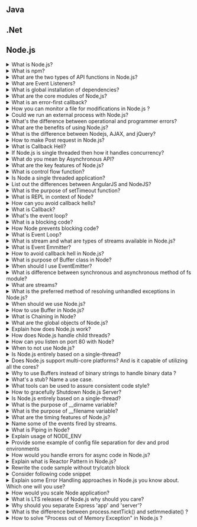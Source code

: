## Java

## .Net

## Node.js

<details>
<summary>What is Node.js?
</summary>
Node.js is a web application framework built on Google Chrome's JavaScript Engine (V8 Engine).

Node.js comes with runtime environment on which a Javascript based script can be interpreted and executed (It is analogus to JVM to JAVA byte code). This runtime allows to execute a JavaScript code on any machine outside a browser. Because of this runtime of Node.js, JavaScript is now can be executed on server as well.

*Node.js = Runtime Environment + JavaScript Library*

###### Source

* http://www.tutorialspoint.com/nodejs/nodejs_interview_questions.htm
</details>

<details>
<summary> What is npm?
</summary>
`npm` stands for Node Package Manager. npm provides following two main functionalities:

*   Online repositories for node.js packages/modules which are searchable on [search.nodejs.org](http://search.nodejs.org)
*   Command line utility to install packages, do version management and dependency management of Node.js packages.

###### Source

* http://www.tutorialspoint.com/nodejs/nodejs_interview_questions.htm
</details>






<details>
<summary> What are the two types of API functions in Node.js? 
</summary>
The two types of API functions in Node.js are: a) Asynchronous, non-blocking functions b) Synchronous, blocking functions

###### Source

* http://www.lazyquestion.com/interview-questions-and-answer/nodejs
</details>






<details>
<summary>What are Event Listeners? 
</summary>
**Event Listeners** are similar to call back functions but are associated with some event. For example when a server listens to http request on a given port a event will be generated and to specify http server has received and will invoke corresponding event listener. Basically, Event listener's are also call backs for a corresponding event.

Node.js has built in event's and built in event listeners. Node.js also provides functionality to create Custom events and Custom Event listeners.

###### Source

* http://www.lazyquestion.com/interview-questions-and-answer/nodejs?page=3

</details>

 



<details>
<summary>What is global installation of dependencies?
</summary>
Globally installed packages/dependencies are stored in **<user-directory>**/npm directory. Such dependencies can be used in CLI (Command Line Interface) function of any node.js but can not be imported using require() in Node application directly. To install a Node project globally use -g flag.

###### Source

* http://www.tutorialspoint.com/nodejs/nodejs_interview_questions.htm
</details>






<details>
<summary>What are the core modules of Node,js?
</summary>

* EventEmitter
* Stream
* FS
* Net
* Global Objects

###### Source

* https://github.com/jimuyouyou/node-interview-questions
</details>




<details>
<summary>What is an error-first callback?
</summary>

*Error-first callbacks* are used to pass errors and data. The first argument is always an error object that the programmer has to check if something went wrong. Additional arguments are used to pass data.

```js
fs.readFile(filePath, function(err, data) {
  if (err) {
    //handle the error
  }
  // use the data object
});
```

###### Source

* http://www.tutorialspoint.com/nodejs/nodejs_interview_questions.htm
</details>




<details>
<summary>How you can monitor a file for modifications in Node.js ?
</summary>

We can take advantage of File System `watch()` function which watches the changes of the file.

###### Source

* https://www.codingdefined.com/2017/04/top-20-interview-questions-on-nodejs.html
</details>

 


<details>
<summary>Could we run an external process with Node.js?
</summary>
Yes. *Child process module* enables us to access operating system functionaries or other apps. Scalability is baked into Node and child processes are the key factors to scale our application. You can use child process to run system commands, read large files without blocking event loop,  decompose the application into various “nodes” (That’s why it’s called Node).

Child process module has following three major ways to create child processes –

* spawn  - child_process.spawn launches a new process with a given command.
* exec  - child_process.exec method runs a command in a shell/console and buffers the output.
* fork - The child_process.fork method is a special case of the spawn() to create child processes.

###### Source

* https://codeforgeek.com/2017/08/node-js-interview-questions-answers-updated/
</details>





<details>
<summary>What's the difference between operational and programmer errors?
</summary>
Operation errors are not bugs, but problems with the system, like _request timeout_ or _hardware failure_. On the other hand programmer errors are actual bugs.

###### Source

* https://blog.risingstack.com/node-js-interview-questions/
</details>





<details>
<summary>What are the benefits of using Node.js?
</summary>

Following are main benefits of using Node.js

*   **Aynchronous and Event Driven**All APIs of Node.js library are aynchronous that is non-blocking. It essentially means a Node.js based server never waits for a API to return data. Server moves to next API after calling it and a notification mechanism of Events of Node.js helps server to get response from the previous API call.
*   **Very Fast** Being built on Google Chrome's V8 JavaScript Engine, Node.js library is very fast in code execution.
*   **Single Threaded but highly Scalable** \- Node.js uses a single threaded model with event looping. Event mechanism helps server to respond in a non-bloking ways and makes server highly scalable as opposed to traditional servers which create limited threads to handle requests. Node.js uses a single threaded program and same program can services much larger number of requests than traditional server like Apache HTTP Server.
*   **No Buffering** \- Node.js applications never buffer any data. These applications simply output the data in chunks.

###### Source

* http://www.tutorialspoint.com/nodejs/nodejs_interview_questions.htm
</details>




<details>
<summary>What is the difference between Nodejs, AJAX, and jQuery?
</summary>

The one common trait between Node.js, AJAX, and jQuery is that all of them are the advanced implementation of JavaScript. However, they serve completely different purposes.

* Node.js –It is a server-side platform for developing client-server applications. For example, if we’ve to build an online employee management system, then we won’t do it using client-side JS. But the Node.js can certainly do it as it runs on a server similar to Apache, Django not in a browser.

* AJAX (aka Asynchronous Javascript and XML) –It is a client-side scripting technique, primarily designed for rendering the contents of a page without refreshing it. There are a no. of large companies utilizing AJAX such as Facebook and Stack Overflow to display dynamic content.

* jQuery –It is a famous JavaScript module which complements AJAX, DOM traversal, looping and so on. This library provides many useful functions to help in JavaScript development. However, it’s not mandatory to use it but as it also manages cross-browser compatibility, so can help you produce highly maintainable web applications.

###### Source

* http://www.techbeamers.com/top-30-node-js-interview-questions-answers/
</details>




<details>
<summary>How to make Post request in Node.js?
</summary>

Following code snippet can be used to make a Post Request in Node.js.

```js
var request = require('request');
request.post('http://www.example.com/action', {
  form: {
    key: 'value'
  }
}, function(error, response, body) {
  if (!error && response.statusCode == 200) {
    console.log(body)
  }
});
```

###### Source

* http://www.techbeamers.com/top-30-node-js-interview-questions-answers/
</details>




<details>
<summary>What is Callback Hell?
</summary>

The asynchronous function requires callbacks as a return parameter. When multiple asynchronous functions are chained together then callback hell situation comes up. 

###### Source

* https://codeforgeek.com/2017/08/node-js-interview-questions-answers-updated/

</details>


<details>
<summary>If Node.js is single threaded then how it handles concurrency?
</summary>

Node provides a single thread to programmers so that code can be written easily and without bottleneck. Node internally uses multiple POSIX threads for various I/O operations such as File, DNS, Network calls etc.

When Node gets I/O request it creates or uses a thread to perform that I/O operation and once the operation is done, it pushes the result to the event queue. On each such event, event loop runs and checks the queue and if the execution stack of Node is empty then it adds the queue result to execution stack.

This is how Node manages concurrency.

###### Source

* https://codeforgeek.com/2017/08/node-js-interview-questions-answers-updated/
</details>




<details>
<summary>What do you mean by Asynchronous API?
</summary>

All APIs of Node.js library are aynchronous that is non-blocking. It essentially means a Node.js based server never waits for a API to return data. Server moves to next API after calling it and a notification mechanism of Events of Node.js helps server to get response from the previous API call.

###### Source

* http://www.tutorialspoint.com/nodejs/nodejs_interview_questions.htm
</details>




<details>
<summary>What are the key features of Node.js?
</summary>

Let’s look at some of the key features of Node.js.

*   **Asynchronous event driven IO helps concurrent request handling –** All APIs of Node.js are asynchronous. This feature means that if a Node receives a request for some Input/Output operation, it will execute that operation in the background and continue with the processing of other requests. Thus it will not wait for the response from the previous requests.
*   **Fast in Code execution –** Node.js uses the V8 JavaScript Runtime engine, the one which is used by Google Chrome. Node has a wrapper over the JavaScript engine which makes the runtime engine much faster and hence processing of requests within Node.js also become faster.
*   **Single Threaded but Highly Scalable –** Node.js uses a single thread model for event looping. The response from these events may or may not reach the server immediately. However, this does not block other operations. Thus making Node.js highly scalable. Traditional servers create limited threads to handle requests while Node.js creates a single thread that provides service to much larger numbers of such requests.
*   **Node.js library uses JavaScript –** This is another important aspect of Node.js from the developer’s point of view. The majority of developers are already well-versed in JavaScript. Hence, development in Node.js becomes easier for a developer who knows JavaScript.
*   **There is an Active and vibrant community for the Node.js framework –** The active community always keeps the framework updated with the latest trends in the web development.
*   **No Buffering –** Node.js applications never buffer any data. They simply output the data in chunks.

###### Source

* http://www.techbeamers.com/top-30-node-js-interview-questions-answers/

</details>



<details>
<summary>What is control flow function?  
</summary>

It is a generic piece of code which runs in between several asynchronous function calls is known as control flow function.

###### Source

* http://www.lazyquestion.com/interview-questions-and-answer/nodejs
</details>



<details>
<summary>Is Node a single threaded application?
</summary>

Yes! Node uses a single threaded model with event looping.

###### Source

* http://www.tutorialspoint.com/nodejs/nodejs_interview_questions.htm
</details>



<details>
<summary>List out the differences between AngularJS and NodeJS?
</summary>

AngularJS is a web application development framework. It’s a JavaScript and it is different from other web app frameworks written in JavaScript like jQuery. NodeJS is a runtime environment used for building server-side applications while AngularJS is a JavaScript framework mainly useful in building/developing client-side part of applications which run inside a web browser.

###### Source

* http://a4academics.com/interview-questions/79-web/802-nodejs-interview?showall=&start=2
</details>
 




<details>
<summary>What is the purpose of setTimeout function?
</summary>
The `setTimeout(cb, ms)` global function is used to run callback `cb` after at least `ms` milliseconds. The actual delay depends on external factors like OS timer granularity and system load. A timer cannot span more than 24.8 days.

###### Source

* http://www.tutorialspoint.com/nodejs/nodejs_interview_questions.htm
</details>






<details>
<summary>What is REPL in context of Node?
</summary>

**REPL** stands for Read Eval Print Loop and it represents a computer environment like a window console or unix/linux shell where a command is entered and system responds with an output. Node.js or Node comes bundled with a REPL environment. It performs the following desired tasks.

*   **Read** \- Reads user's input, parse the input into JavaScript data-structure and stores in memory.
*   **Eval** \- Takes and evaluates the data structure
*   **Print** \- Prints the result
*   **Loop** \- Loops the above command until user press ctrl-c twice.

###### Source

* http://www.tutorialspoint.com/nodejs/nodejs_interview_questions.htm
  
</details>




<details>
<summary>How can you avoid callback hells?
</summary>
To do so you have more options:

*   **modularization**: break callbacks into independent functions
*   use _Promises_
*   use `yield` with _Generators_ and/or _Promises_

###### Source

* http://www.tutorialspoint.com/nodejs/nodejs_interview_questions.htm
</details>




<details>
<summary>What is Callback?
</summary>

**Callback** is an asynchronous equivalent for a function. A callback function is called at the completion of a given task. Node makes heavy use of callbacks. All APIs of Node are written is such a way that they supports callbacks. 

For example, a function to read a file may start reading file and return the control to execution environment immediately so that next instruction can be executed. Once file I/O is complete, it will call the callback function while passing the callback function, the content of the file as parameter. So there is no blocking or wait for File I/O. 

This makes Node.js highly scalable, as it can process high number of request without waiting for any function to return result.

###### Source

* http://www.tutorialspoint.com/nodejs/nodejs_interview_questions.htm
</details>

<details>
<summary> What's the event loop?
</summary>

**The event loop** is what allows Node.js to perform non-blocking I/O operations — despite the fact that JavaScript is single-threaded — by offloading operations to the system kernel whenever possible.

<div class="text-center">
<img src="https://i.stack.imgur.com/Lbs9z.png" class="img-fluid">
</div>

Every I/O requires a callback - once they are done they are pushed onto the event loop for execution. Since most modern kernels are multi-threaded, they can handle multiple operations executing in the background. When one of these operations completes, the kernel tells Node.js so that the appropriate callback may be added to the poll queue to eventually be executed.

###### Source

* https://blog.risingstack.com/node-js-interview-questions/

</details>

<details>
<summary>What is a blocking code?
</summary>

If application has to wait for some I/O operation in order to complete its execution any further then the code responsible for waiting is known as blocking code.

###### Source

* http://www.tutorialspoint.com/nodejs/nodejs_interview_questions.htm

</details>


<details>
<summary>How Node prevents blocking code?
</summary>

By providing callback function. Callback function gets called whenever corresponding event triggered.


###### Source

* http://www.tutorialspoint.com/nodejs/nodejs_interview_questions.htm
</details>



<details>
<summary>What is Event Loop?
</summary>

Node.js is a single threaded application but it support concurrency via concept of event and callbacks. As every API of Node js are asynchronous and being a single thread, it uses async function calls to maintain the concurrency. Node uses observer pattern. Node thread keeps an event loop and whenever any task get completed, it fires the corresponding event which signals the event listener function to get executed.

###### Source

* http://www.tutorialspoint.com/nodejs/nodejs_interview_questions.htm

</details>


<details>
<summary>What is stream and what are types of streams available in Node.js?
</summary>

**Streams** are a collection of data that might not be available all at once and don’t have to fit in memory. Streams provide chunks of data in a continuous manner. It is useful to read a large set of data and process it.

There is four fundamental type of streams:

* Readable.
* Writeable.
* Duplex.
* Transform.

Readable streams as the name suggest used in reading a large chunk of data from a source. Writable streams are used in writing a large chunk of data to the destination.

Duplex streams are both readable and writable ( Eg socket). Transform stream is the duplex stream which is used in modifying the data (eg zip creation).

###### Source

* https://codeforgeek.com/2017/08/node-js-interview-questions-answers-updated/
</details>



<details>
<summary>What is Event Emmitter?
</summary>

All objects that emit events are members of EventEmitter class. These objects expose an `eventEmitter.on()` function that allows one or more functions to be attached to named events emitted by the object.

When the EventEmitter object emits an event, all of the functions attached to that specific event are called synchronously. 

```js
const EventEmitter = require('events');

class MyEmitter extends EventEmitter {}

const myEmitter = new MyEmitter();
myEmitter.on('event', () => {
  console.log('an event occurred!');
});
myEmitter.emit('event');
```

###### Source

* http://www.tutorialspoint.com/nodejs/nodejs_interview_questions.htm
</details>



<details>
<summary>How to avoid callback hell in Node.js?
</summary>

Node.js internally uses a single-threaded event loop to process queued events. But this approach may lead to blocking the entire process if there is a task running longer than expected.

Node.js addresses this problem by incorporating callbacks also known as higher-order functions. So whenever a long-running process finishes its execution, it triggers the callback associated. 

sometimes, it could lead to complex and unreadable code. More the no. of callbacks, longer the chain of returning callbacks would be.

There are four solutions which can address the callback hell problem.

**Make your program modular**

It proposes to split the logic into smaller modules. And then join them together from the main module to achieve the desired result.

**Use async mechanism**

It is a widely used Node.js module which provides a sequential flow of execution.

The async module has <async.waterfall> API which passes data from one operation to other using the next callback.

Another async API <async.map> allows iterating over a list of items in parallel and calls back with another list of results.

With the async approach, the caller’s callback gets called only once. The caller here is the main method using the async module.

**Use promises mechanism**

Promises give an alternate way to write async code. They either return the result of execution or the error/exception. Implementing promises requires the use of <.then()> function which waits for the promise object to return. It takes two optional arguments, both functions. Depending on the state of the promise only one of them will get called. The first function call proceeds if the promise gets fulfilled. However, if the promise gets rejected, then the second function will get called.

**Use generators**

Generators are lightweight routines, they make a function wait and resume via the yield keyword. Generator functions uses a special syntax <function* ()>. They can also suspend and resume asynchronous operations using constructs such as promises or <thunks> and turn a synchronous code into asynchronous.

###### Source

* http://www.techbeamers.com/top-30-node-js-interview-questions-answers/
</details>




<details>
<summary>What is purpose of Buffer class in Node?
</summary>

**Buffer** class is a global class and can be accessed in application without importing buffer module. A Buffer is a kind of an array of integers and corresponds to a raw memory allocation outside the V8 heap. A Buffer cannot be resized.

###### Source

* http://www.tutorialspoint.com/nodejs/nodejs_interview_questions.htm
</details>



<details>
<summary>When should I use EventEmitter?
</summary>

Whenever it makes sense for code to *subscribe* to something rather than get a callback from something. The typical use case would be that there's multiple blocks of code in your application that may need to do something when an event happens.

###### Source

* https://stackoverflow.com/questions/38881170/when-should-i-use-eventemitter
</details>



<details>
<summary>What is difference between synchronous and asynchronous method of fs module?
</summary>

Every method in `fs` module has synchronous as well as asynchronous form. Asynchronous methods takes a last parameter as completion function callback and first parameter of the callback function is error. It is preferred to use asynchronous method instead of synchronous method as former never block the program execution where the latter one does.

###### Source

* http://www.tutorialspoint.com/nodejs/nodejs_interview_questions.htm
</details>




<details>
<summary>What are streams?
</summary>

Streams are objects that let you read data from a source or write data to a destination in continuous fashion. In Node.js, there are four types of streams.

*   **Readable** \- Stream which is used for read operation.
*   **Writable** \- Stream which is used for write operation.
*   **Duplex** \- Stream which can be used for both read and write operation.
*   **Transform** \- A type of duplex stream where the output is computed based on input.

###### Source

* http://www.tutorialspoint.com/nodejs/nodejs_interview_questions.htm
</details>



<details>
<summary>What is the preferred method of resolving unhandled exceptions in Node.js?
</summary>

Unhandled exceptions in Node.js can be caught at the `Process` level by attaching a handler for `uncaughtException` event.

```js
process.on('uncaughtException', function(err) {
  console.log('Caught exception: ' + err);
});
```
However, `uncaughtException` is a very crude mechanism for exception handling and may be removed from Node.js in the future. An exception that has bubbled all the way up to the `Process` level means that your application, and Node.js may be in an undefined state, and the only sensible approach would be to restart everything.

The preferred way is to add another layer between your application and the Node.js process which is called the [domain](http://nodejs.org/api/domain.html).

Domains provide a way to handle multiple different I/O operations as a single group. So, by having your application, or part of it, running in a separate domain, you can safely handle exceptions at the domain level, before they reach the `Process` level.

###### Source

* http://www.lazyquestion.com/interview-questions-and-answer/nodejs?page=3
</details>



<details>
<summary>When should we use Node.js?
</summary>

It’s ideal to use Node.js for developing streaming or event-based real-time applications that require less CPU usage such as.

*   Chat applications.
*   Game servers.

Node.js is good for fast and high-performance servers, that face the need to handle thousands of user requests simultaneously.

###### Source

* http://www.techbeamers.com/top-30-node-js-interview-questions-answers/
</details>

<details>
<summary> How to use Buffer in Node.js?
</summary>

Buffer is used to process binary data, such as pictures, mp3, database files, etc. Buffer supports a variety of encoding and decoding, binary string conversion.

###### Source

* https://github.com/jimuyouyou/node-interview-questions

</details>

<details>
<summary>What is Chaining in Node?
</summary>

**Chanining** is a mechanism to connect output of one stream to another stream and create a chain of multiple stream operations. It is normally used with piping operations.

###### Source

* http://www.tutorialspoint.com/nodejs/nodejs_interview_questions.htm
</details>



<details>
<summary>What are the global objects of Node.js?
</summary>

These objects are available in all modules:
* **process** - The process object is a global that provides information about, and control over, the current Node.js process. 
* **console** - Used to print to stdout and stderr. 
* **buffer** - Used to handle binary data. 

###### Source

* https://github.com/jimuyouyou/node-interview-questions
</details>

<details>
<summary>Explain how does Node.js work?
</summary>

A Node.js application creates a single thread on its invocation. Whenever Node.js receives a request, it first completes its processing before moving on to the next request.

Node.js works asynchronously by using the event loop and callback functions, to handle multiple requests coming in parallel. An Event Loop is a functionality which handles and processes all your external events and just converts them to a callback function. It invokes all the event handlers at a proper time. Thus, lots of work is done on the back-end, while processing a single request, so that the new incoming request doesn’t have to wait if the processing is not complete.

<img src="https://csharpcorner-mindcrackerinc.netdna-ssl.com/article/node-js-event-loop/Images/1.png" class="img-fluid"/>

While processing a request, Node.js attaches a callback function to it and moves it to the back-end. Now, whenever its response is ready, an event is called which triggers the associated callback function to send this response.

###### Source

* http://www.techbeamers.com/top-30-node-js-interview-questions-answers/
</details>


<details>
<summary>How does Node.js handle child threads?
</summary>

Node.js, in its essence, is a single thread process. It does not expose child threads and thread management methods to the developer. Technically, Node.js does spawn child threads for certain tasks such as asynchronous I/O, but these run behind the scenes and do not execute any application JavaScript code, nor block the main event loop.

If threading support is desired in a Node.js application, there are tools available to enable it, such as the ChildProcess module.

###### Source

* http://www.lazyquestion.com/interview-questions-and-answer/nodejs?page=3
</details>

<details>
<summary>How can you listen on port 80 with Node?
</summary>

Run the application on any port above 1024, then put a reverse proxy like [nginx](http://nginx.org/) in front of it.

###### Source

* https://blog.risingstack.com/node-js-interview-questions/

</details>

<details>
<summary>When to not use Node.js?
</summary>

We can use Node.js for a variety of applications. But it is a single threaded framework, so we should not use it for cases where the application requires long processing time. If the server is doing some calculation, it won’t be able to process any other requests. Hence, Node.js is best when processing needs less dedicated CPU time.

###### Source

* http://www.techbeamers.com/top-30-node-js-interview-questions-answers/

</details>


<details>
<summary>Is Node.js entirely based on a single-thread?
</summary>

Yes, it’s true that Node.js processes all requests on a single thread. But it’s just a part of the theory behind Node.js design. In fact, more than the single thread mechanism, it makes use of events and callbacks to handle a large no. of requests asynchronously.

Moreover, Node.js has an optimized design which utilizes both JavaScript and C++ to guarantee maximum performance. JavaScript executes at the server-side by Google Chrome v8 engine. And the C++ lib UV library takes care of the non-sequential I/O via background workers.

To explain it practically, let’s assume there are 100s of requests lined up in Node.js queue. As per design, the main thread of Node.js event loop will receive all of them and forwards to background workers for execution. Once the workers finish processing requests, the registered callbacks get notified on event loop thread to pass the result back to the user.

###### Source

* http://www.techbeamers.com/top-30-node-js-interview-questions-answers/
</details>


<details>
<summary>Does Node.js support multi-core platforms? And is it capable of utilizing all the cores?
</summary>

Yes, Node.js would run on a multi-core system without any issue. But it is by default a single-threaded application, so it can’t completely utilize the multi-core system.

However, Node.js can facilitate deployment on multi-core systems where it does use the additional hardware. It packages with a Cluster module which is capable of starting multiple Node.js worker processes that will share the same port.

###### Source

* http://www.techbeamers.com/top-30-node-js-interview-questions-answers/

</details>

<details>
<summary>Why to use Buffers instead of binary strings to handle binary data ?
</summary>

Pure JavaScript does not able to handle straight binary data very well. Since Node.js servers have to deal with TCP streams for reading and writing of data, binary strings will become problematic to work with as it is very slow and has a tendency to break. That's why it is always advisable to use Buffers instead of binary strings to handle binary data.

###### Source

* https://www.codingdefined.com/2017/04/top-20-interview-questions-on-nodejs.html
</details>

<details>
<summary>What's a stub? Name a use case.
</summary>

**Stubs** are functions/programs that simulate the behaviours of components/modules. Stubs provide canned answers to function calls made during test cases. Also, you can assert on with what these stubs were called.

A use-case can be a file read, when you do not want to read an actual file:

```js
var fs = require('fs');

var readFileStub = sinon.stub(fs, 'readFile', function(path, cb) {
  return cb(null, 'filecontent');
});

expect(readFileStub).to.be.called;
readFileStub.restore();
```

###### Source

* https://blog.risingstack.com/node-js-interview-questions/
</details>

<details>
<summary>What tools can be used to assure consistent code style?
</summary>

You have plenty of options to do so:

*   [JSLint](http://jslint.com/) by Douglas Crockford
*   [JSHint](http://jshint.com/)
*   [ESLint](http://eslint.org/)
*   [JSCS](http://jscs.info/)

These tools are really helpful when developing code in teams, to enforce a given style guide and to catch common errors using static analysis.

###### Source

* https://blog.risingstack.com/node-js-interview-questions/
</details>


<details>
<summary>How to gracefully Shutdown Node.js Server?
</summary>

We can gracefully shutdown Node.js server by using the generic signal called SIGTERM or SIGINT which is used for program termination. We need to call SIGTERM or SIGINT which will terminate the program and clean up the resources utilized by the program.

###### Source

* https://www.codingdefined.com/2017/04/top-20-interview-questions-on-nodejs.html
</details>

<details>
<summary>Is Node.js entirely based on a single-thread?
</summary>

Yes, it’s true that Node.js processes all requests on a single thread. But it’s just a part of the theory behind Node.js design. In fact, more than the single thread mechanism, it makes use of events and callbacks to handle a large no. of requests asynchronously.

Moreover, Node.js has an optimized design which utilizes both JavaScript and C++ to guarantee maximum performance. JavaScript executes at the server-side by Google Chrome v8 engine. And the C++ lib UV library takes care of the non-sequential I/O via background workers.

To explain it practically, let’s assume there are 100s of requests lined up in Node.js queue. As per design, the main thread of Node.js event loop will receive all of them and forwards to background workers for execution. Once the workers finish processing requests, the registered callbacks get notified on event loop thread to pass the result back to the user.

###### Source

* http://www.techbeamers.com/top-30-node-js-interview-questions-answers/

</details>

<details>
<summary>What is the purpose of __dirname variable?
</summary>

The `__dirname` represents the name of the directory that the currently executing script resides in.

###### Source

* http://www.tutorialspoint.com/nodejs/nodejs_interview_questions.htm
  
</details>


<details>
<summary>What is the purpose of __filename variable?
</summary>

The `__filename` represents the filename of the code being executed. This is the resolved absolute path of this code file. For a main program this is not necessarily the same filename used in the command line. The value inside a module is the path to that module file.

###### Source

* http://www.tutorialspoint.com/nodejs/nodejs_interview_questions.htm
</details>


<details>
<summary>What are the timing features of Node.js?
</summary>

The Timers module in Node.js contains functions that execute code after a set period of time. 

* **setTimeout/clearTimeout** - can be used to schedule code execution after a designated amount of milliseconds
* **setInterval/clearInterval** - can be used to execute a block of code multiple times 
* **setImmediate/clearImmediate** - will execute code at the end of the current event loop cycle
* **process.nextTick** - used to schedule a callback function to be invoked in the next iteration of the Event Loop

```js
function cb(){
  console.log('Processed in next iteration');
}
process.nextTick(cb);
console.log('Processed in the first iteration');
```

Output:

```js
Processed in the first iteration
Processed in next iteration
```

###### Source

* https://github.com/jimuyouyou/node-interview-questions
</details>


<details>
<summary>Name some of the events fired by streams.
</summary>

Each type of Stream is an **EventEmitter** instance and throws several events at different instance of times. For example, some of the commonly used events are:

*   **data** \- This event is fired when there is data is available to read.
*   **end** \- This event is fired when there is no more data to read.
*   **error** \- This event is fired when there is any error receiving or writing data.
*   **finish** \- This event is fired when all data has been flushed to underlying system

###### Source

* http://www.tutorialspoint.com/nodejs/nodejs_interview_questions.htm
</details>

<details>
<summary>What is Piping in Node?
</summary>

**Piping** is a mechanism to connect output of one stream to another stream. It is normally used to get data from one stream and to pass output of that stream to another stream. There is no limit on piping operations.

###### Source

* http://www.tutorialspoint.com/nodejs/nodejs_interview_questions.htm

</details>

<details>
<summary>Explain usage of NODE_ENV
</summary>

Node encourages the convention of using a variable called NODE_ENV to flag whether we’re in production right now. This determination allows components to provide better diagnostics during development, for example by disabling caching or emitting verbose log statements. Setting NODE_ENV to production makes your application 3 times faster.

```sh
// Setting environment variables in bash before starting the node process
$ NODE_ENV=development
$ node

// Reading the environment variable using code
if (process.env.NODE_ENV === “production”)
    useCaching = true;
```

###### Source

* https://github.com/i0natan/nodebestpractices/blob/master/sections/production/setnodeenv.md
</details>

<details>
<summary>Provide some example of config file separation for dev and prod environments
</summary>

A perfect and flawless configuration setup should ensure:
* keys can be read from file AND from environment variable
* secrets are kept outside committed code
* config is hierarchical for easier findability

Consider the following config file:

```js
var config = {
  production: {
    mongo : {
      billing: '****'
    }
  },
  default: {
    mongo : {
      billing: '****'
    }
  }
}

exports.get = function get(env) {
  return config[env] || config.default;
}
```
And it's usage:
```js
const config = require('./config/config.js').get(process.env.NODE_ENV);
const dbconn = mongoose.createConnection(config.mongo.billing);
```

###### Source

* https://github.com/i0natan/nodebestpractices/blob/master/sections/projectstructre/configguide.md
</details>


<details>
<summary>How would you handle errors for async code in Node.js?
</summary>

Handling async errors in callback style (error-first approach) is probably the fastest way to hell (a.k.a the pyramid of doom). It's better to use a reputable promise library or async-await instead which enables a much more compact and familiar code syntax like try-catch.

Consider promises to catch errors:
```js
doWork()
 .then(doWork)
 .then(doOtherWork)
 .then((result) => doWork)
 .catch((error) => {throw error;})
 .then(verify);
```
or using async/await:
```js
async function check(req, res) {
    try {
        const a = await someOtherFunction();
        const b = await somethingElseFunction();
        res.send("result")
    } catch (error) {
        res.send(error.stack);
    }
}
```

###### Source

* https://github.com/i0natan/nodebestpractices/blob/master/sections/errorhandling/asyncerrorhandling.md
</details>


<details>
<summary>Explain what is Reactor Pattern in Node.js?
</summary>

**Reactor Pattern** is an idea of non-blocking I/O operations in Node.js. This pattern provides a handler(in case of Node.js, a *callback function*) that is associated with each I/O operation. When an I/O request is generated, it is submitted to a *demultiplexer*.

This *demultiplexer* is a notification interface that is used to handle concurrency in non-blocking I/O mode and collects every request in form of an event and queues each event in a queue. Thus, the demultiplexer provides the *Event Queue*. 

At the same time, there is an Event Loop which iterates over the items in the Event Queue. Every event has a callback function associated with it, and that callback function is invoked when the Event Loop iterates.

###### Source

* https://hackernoon.com/the-node-js-system-51090c35dddc
</details>



<details>
<summary>Rewrite the code sample without try/catch block
</summary>

```js
async function getData(){
  const a = await someFunction().catch((error)=>console.log(error));
  const b = await someOtherFunction().catch((error)=>console.log(error));
  if (a && b) console.log("some result")
}
```
or if you wish to know which specific function caused error:
```js
async function loginController() {
  try {
    const a = await loginService().
    catch((error) => {
      throw new CustomErrorHandler({
        code: 101,
        message: "a failed",
        error: error
      })
    });
    const b = await someUtil().
    catch((error) => {
      throw new CustomErrorHandler({
        code: 102,
        message: "b failed",
        error: error
      })
    });
    //someoeeoe
    if (a && b) console.log("no one failed")
  } catch (error) {
    if (!(error instanceof CustomErrorHandler)) {
      console.log("gen error", error)
    }
  }
}
```

###### Source

* https://medium.com/tech-buddy/async-await-without-try-catch-in-javascript-fdd38abf7e90
</details>


<details>
<summary>Consider following code snippet
</summary>

Within a web browser such as Chrome, declaring the variable `i` outside of any function’s scope makes it global and therefore binds it as a property of the `window` object. As a result, running this code in a web browser requires repeatedly resolving the property `i` within the heavily populated `window` namespace in each iteration of the `for` loop.

In Node.js, however, declaring any variable outside of any function’s scope binds it only to the module’s own scope (not the `window` object) which therefore makes it much easier and faster to resolve.

###### Source

* https://www.toptal.com/nodejs/interview-questions
</details>

<details>
<summary>Explain some Error Handling approaches in Node.js you know about. Which one will you use?
</summary>

Error handling in an asynchronous language works in a unique way and presents many challenges, some unexpected. There are four main error handling patterns in node:

* **Error return value** - doesn't work asynchronously

```js
var validateObject = function (obj) {
    if (typeof obj !== 'object') {
        return new Error('Invalid object');
    }
};
```
* **Error throwing** - well-establish pattern, in which a function does its thing and if an error situation arises, it simply bails out throwing an error. Can leave you in an unstable state. It requires extra work to catch them. Also wrapping the async calls in try/catch won't help because the errors happen asynchronously. To fix this, we need *domains*. Domains provide an asynchronous try...catch.

```js
var validateObject = function (obj) {
    if (typeof obj !== 'object') {
        throw new Error('Invalid object');
    }
};

try {
    validateObject('123');
}
catch (err) {
    console.log('Thrown: ' + err.message);
}
```
* **Error callback** - returning an error via a callback is the most common error handling pattern in Node.js. Handling error callbacks can become a mess (callback hell or the pyramid of doom).

```js
var validateObject = function (obj, callback) {
    if (typeof obj !== 'object') {
        return callback(new Error('Invalid object'));
    }
    return callback();
};

validateObject('123', function (err) {
    console.log('Callback: ' + err.message);
});
```
* **Error emitting** - when emitting errors, the errors are broadcast to any interested subscribers and handled within the same process tick, in the order subscribed.

```js
var Events = require('events');
var emitter = new Events.EventEmitter();

var validateObject = function (a) {
    if (typeof a !== 'object') {
        emitter.emit('error', new Error('Invalid object'));
    }
};

emitter.on('error', function (err) {
    console.log('Emitted: ' + err.message);
});

validateObject('123');
```
* **Promises** for async error handling

```js
doWork()
.then(doWork)
.then(doError)
.then(doWork)
.catch(errorHandler)
.then(verify);
```
* **Try...catch with async/await** - ES7 Async/await allows us as developers to write asynchronous JS code that look synchronous.

```js
async function f() {

  try {
    let response = await fetch('http://no-such-url');
  } catch(err) {
    alert(err); // TypeError: failed to fetch
  }
}

f();
```

* **Await-to-js lib** - async/await without try-catch blocks in Javascript

```js
import to from 'await-to-js';

async function main(callback) {
    const [err,quote] = await to(getQuote());

    if(err || !quote) return callback(new Error('No Quote found');

    callback(null,quote);

}
```

###### Source

* https://gist.github.com/hueniverse/5167027
</details>

<details>
<summary>How would you scale Node application?
</summary>

We can scale Node application in following ways:

* cloning using *Cluster* module.
* decomposing the application into smaller services – i.e micro services.

###### Source

* https://codeforgeek.com/2017/08/node-js-interview-questions-answers-updated/
</details>

<details>
<summary>What is LTS releases of Node.js why should you care?
</summary>

An **LTS(Long Term Support)** version of Node.js receives all the critical bug fixes, security updates and performance improvements. 

LTS versions of Node.js are supported for at least 18 months and are indicated by even version numbers (e.g. 4, 6, 8). They're best for production since the LTS release line is focussed on stability and security, whereas the *Current* release line has a shorter lifespan and more frequent updates to the code. Changes to LTS versions are limited to bug fixes for stability, security updates, possible npm updates, documentation updates and certain performance improvements that can be demonstrated to not break existing applications.

###### Source

* https://github.com/i0natan/nodebestpractices/blob/master/sections/production/LTSrelease.md
</details>



<details>
<summary>Why should you separate Express 'app' and 'server'?
</summary>

Keeping the API declaration separated from the network related configuration (port, protocol, etc) allows testing the API in-process, without performing network calls, with all the benefits that it brings to the table: fast testing execution and getting coverage metrics of the code. It also allows deploying the same API under flexible and different network conditions. Bonus: better separation of concerns and cleaner code.

API declaration, should reside in app.js:

```js
var app = express();
app.use(bodyParser.json());
app.use("/api/events", events.API);
app.use("/api/forms", forms);
```
Server network declaration, should reside in /bin/www:

```js
var app = require('../app');
var http = require('http');

/**
 * Get port from environment and store in Express.
 */

var port = normalizePort(process.env.PORT || '3000');
app.set('port', port);

/**
 * Create HTTP server.
 */

var server = http.createServer(app);
```

###### Source

* https://github.com/i0natan/nodebestpractices/blob/master/sections/projectstructre/separateexpress.md

<details>
<summary>Can Node.js use other engines than V8?
</summary>

Yes. Microsoft Chakra is another JavaScript engine which can be used with Node.js. It’s not officially declared yet.

###### Source

* https://codeforgeek.com/2017/08/node-js-interview-questions-answers-updated/
</details>



</details>

<details>
<summary>What is the difference between process.nextTick() and setImmediate() ?
</summary>

The difference between `process.nextTick()` and `setImmediate()` is that `process.nextTick()` defers the execution of an action till the next pass around the event loop or it simply calls the callback function once the ongoing execution of the event loop is finished whereas `setImmediate()` executes a callback on the next cycle of the event loop and it gives back to the event loop for executing any I/O operations.

###### Source

* https://www.codingdefined.com/2017/04/top-20-interview-questions-on-nodejs.html
</details>



<details>
<summary>How to solve "Process out of Memory Exception" in Node.js ?
</summary>

To solve the process out of memory exception in Node.js we need to increase the `max-old-space-size`. By default the max size of max-old-space-size is 512 mb which you can increase by the command:

```sh
node --max-old-space-size=1024 file.js
```

###### Source

* https://www.codingdefined.com/2017/04/top-20-interview-questions-on-nodejs.html

</details>
